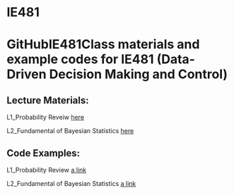 # IE481

# GitHubIE481Class materials and example codes for IE481 (Data-Driven Decision Making and Control)

## Lecture Materials:
L1_Probability Reveiw [here](Lectures/L1_Probability_review.pdf)

L2_Fundamental of Bayesian Statistics [here](Lectures/L1_Probability_review.pdf)


## Code Examples:
L1_Probability Review [a link](https://nbviewer.jupyter.org/github/Jkparkaist/IE481/blob/master/Codes/L1_probabilityDistributions.ipynb)

L2_Fundamental of Bayesian Statistics [a link](https://nbviewer.jupyter.org/github/Jkparkaist/IE481/blob/master/Codes/L1_probabilityDistributions.ipynb)
